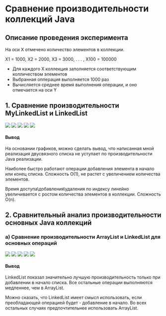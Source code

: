 # Сравнение производительности коллекций Java
## Описание проведения эксперимента
На оси X отмечено количество элементов в коллекции. 

X1 = 1000,    X2 = 2000,    X3 = 3000,  . . .  , X100 = 100000 

* Для каждого X коллекция заполняется соответствующим колличеством элементов
* Выбранная опперация выполняется 1000 раз
* Вычисляется среднее время выполнения операции, и оно отмечается на оси Y

## 1. Сравнение производительности MyLinkedList и LinkedList 
![](https://github.com/NovozhilovAY/Pictures-and-Gifs-for-readme/blob/main/graphics/mylist/Добавление%20в%20начало.png)
![](https://github.com/NovozhilovAY/Pictures-and-Gifs-for-readme/blob/main/graphics/mylist/добавление%20в%20конец.png)
![](https://github.com/NovozhilovAY/Pictures-and-Gifs-for-readme/blob/main/graphics/mylist/добавление%20в%20середину.png)
![](https://github.com/NovozhilovAY/Pictures-and-Gifs-for-readme/blob/main/graphics/mylist/Доступ%20по%20индексу.png)
![](https://github.com/NovozhilovAY/Pictures-and-Gifs-for-readme/blob/main/graphics/mylist/удаление%20по%20индексу.png)
#### Вывод
На основании графиков, можно сделать вывод, что написанная мной реализация двусвязного списка не уступает по производительности Java реализации.

Наиболее быстро работают операции добавления элемента в начало или конец списка. Сложность O(1), не растет с увеличением количества элементов.

Время доступа\добавления\удаления по индексу линейно увеличивается с ростом количества элементов в коллекции. Сложность O(n).

## 2. Сравнительный анализ производительности основных Java коллекций
### a) Сравнение производительности ArrayList и LinkedList для основных операций
![](https://github.com/NovozhilovAY/Pictures-and-Gifs-for-readme/blob/main/graphics/list/Добавление%20в%20конец.png)
![](https://github.com/NovozhilovAY/Pictures-and-Gifs-for-readme/blob/main/graphics/list/Добавление%20в%20начало.png)
![](https://github.com/NovozhilovAY/Pictures-and-Gifs-for-readme/blob/main/graphics/list/Добавление%20по%20индексу.png)
![](https://github.com/NovozhilovAY/Pictures-and-Gifs-for-readme/blob/main/graphics/list/Удаление%20по%20индексу.png)
![](https://github.com/NovozhilovAY/Pictures-and-Gifs-for-readme/blob/main/graphics/list/Доступ%20по%20индексу.png)
#### Вывод
LinkedList показал значительно лучшую производительность только при добавлении в начало списка. Все остальные операции выполняются медленнее, чем в ArrayList.

Можно сказать, что LinkedList имеет смысл использовать, если преобладающей операцией будет - добавление в начало. Во всех остальных случаях предпочтительнее использовать ArrayList.







